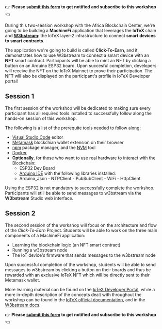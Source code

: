 👉 **Please [submit this form](https://forms.gle/7hyUj4NwNsNRfmTHA) to get notified and subscribe to this workshop** 👈

During this two-session workshop with the Africa Blockchain Center, we're going to be building a **MachineFi** application that leverages the **IoTeX** chain and **[W3bstream](https://w3bstream.com/)**: the IoTeX layer-2 infrastructure to connect **smart devices to smart contracts**.


The application we're going to build is called **Click-To-Earn**, and it demonstrates how to use W3bstream to connect a smart device with an **NFT** smart contract. Participants will be able to mint an NFT by clicking a button on an Arduino ESP32 board. Upon succesful completion, developers will receive the NFT on the IoTeX Mainnet to prove their participation. The NFT will also be displayed on the participant's profile in IoTeX Developer portal!


## Session 1

The first session of the workshop will be dedicated to making sure every participant has all required tools installed to successfully follow along the hands-on session of this workshop. 

The following is a list of the prerequite tools needed to follow along: 

- [Visual Studio Code](https://code.visualstudio.com) editor
- [Metamask](https://metamask.io/download/) blockchian wallet extension on their browser
- [npm](https://docs.npmjs.com/downloading-and-installing-node-js-and-npm) package manager, and the [NVM](https://github.com/nvm-sh/nvm) tool
- [Docker](https://docs.docker.com/get-docker/) 
- **Optionally**, for those who want to use real hardware to interact with the Blockchain:
  - ESP32 Dev Board
  - [Arduino IDE](https://docs.arduino.cc/software/ide-v2/tutorials/getting-started/ide-v2-downloading-and-installing) with the following libraries installed: 
  - Arduino_Json - NTPClient - PubSubClient - WiFi - HttpClient

Using the ESP32 is not mandatory to successfully complete the workshop. Participants will still be able to send messages to w3bstream via the **W3bstream** Studio web interface.  


## Session 2 

The second session of the workshop will focus on the architecture and flow of the *Click-To-Earn* Project. Students will be able to work on the three main components of a MachineFi application: 

- Learning the blockchain logic (an NFT smart contract)
- Running a w3bstream node
- The IoT device's firmware that sends messages to the w3bstream node

Upon successful completion of the workshop, students will be able to send messages to w3bstream by clicking a button on their boards and thus be rewarded with an exclusive IoTeX NFT which will be directly sent to their Metamask wallet.

More learning material can be found on the [IoTeX Developer Portal](https://developers.iotex.io/), while a more in-depth description of the concepts dealt with throughout the workshop can be found in the [IoTeX official documentation](https://docs.iotex.io/), and in the [W3bstream docs](https://docs.w3bstream.com/introduction/readme). 

👉 **Please [submit this form](https://forms.gle/7hyUj4NwNsNRfmTHA) to get notified and subscribe to this workshop** 👈



